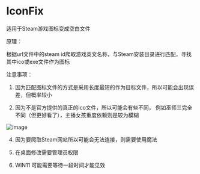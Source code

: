 # IconFix
适用于Steam游戏图标变成空白文件

原理：

根据url文件中的steam id爬取游戏英文名称，与Steam安装目录进行匹配，寻找其中ico或exe文件作为图标

注意事项：

1. 因为匹配图标文件的方式是采用长度最短的作为目标文件，所以可能会出现误差，但概率较小

2. 因为不是官方提供的真正的ico文件，所以可能会有些不同，
  例如巫师三完全不同（但更好看了），主播女孩重度依赖则是较为模糊

  ![image](https://github.com/Einck0/IconFix/assets/91471683/47a5357f-3df5-47cd-a860-6adcad4466f1)

4. 因为要爬取Steam网站所以可能会无法连接，则需要使用魔法

5. 在桌面修改需要管理员权限

6. WIN11 可能需要等待一段时间才能见效
